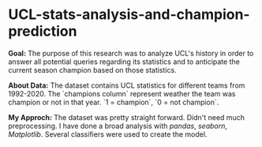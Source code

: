 # UCL-stats-analysis-and-champion-prediction

<p><b>Goal:</b>
The purpose of this research was to analyze UCL's history in order to answer all potential queries regarding its statistics and to anticipate the current season champion based on those statistics.</p>

<p><b>About Data:</b>
The dataset contains UCL statistics for different teams from 1992-2020. The `champions column` represent weather the team 
was champion or not in that year. `1 = champion`, `0 = not champion`.</p>
<p>
<b>My Approch:</b> The dataset was pretty straight forward. Didn't need much preprocessing. 
I have done a broad analysis with <i>pandas</i>, <i>seaborn</i>, <i>Matplotlib</i>. Several classifiers were used to create 
the model. 
